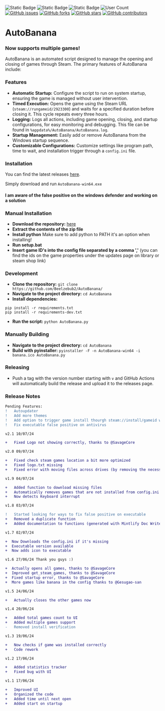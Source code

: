 ![Static Badge](https://img.shields.io/badge/Version-v2.1-8ebff1?style=for-the-badge&logo=v)
![Static Badge](https://img.shields.io/badge/Language-python-3776ab?style=for-the-badge&logo=python)
![Static Badge](https://img.shields.io/badge/Made%20by-Beelzebub2-851ebc?style=for-the-badge)
![User Count](https://img.shields.io/badge/Total%20Users-311-green?style=for-the-badge)
[![GitHub issues](https://img.shields.io/github/issues/Beelzebub2/AutoBanana.svg?style=for-the-badge)](https://github.com/Beelzebub2/AutoBanana/issues)
[![GitHub forks](https://img.shields.io/github/forks/Beelzebub2/AutoBanana.svg?style=for-the-badge)](https://github.com/Beelzebub2/AutoBanana/network/members)
[![GitHub stars](https://img.shields.io/github/stars/Beelzebub2/AutoBanana.svg?style=for-the-badge)](https://github.com/Beelzebub2/AutoBanana/stargazers)
[![GitHub contributors](https://img.shields.io/github/contributors/Beelzebub2/AutoBanana.svg?style=for-the-badge)](https://github.com/Beelzebub2/AutoBanana/graphs/contributors)


# AutoBanana
### Now supports multiple games!

AutoBanana is an automated script designed to manage the opening and closing of games through Steam. The primary features of AutoBanana include:

### Features
- **Automatic Startup:** Configure the script to run on system startup, ensuring the game is managed without user intervention.
- **Timed Execution:** Opens the game using the Steam URL (`steam://rungameid/2923300`) and waits for a specified duration before closing it. This cycle repeats every three hours.
- **Logging:** Logs all actions, including game opening, closing, and startup configurations, for easy monitoring and debugging. This file can be found in `%appdata%/AutoBanana/AutoBanana.log`.
- **Startup Management:** Easily add or remove AutoBanana from the Windows startup sequence.
- **Customizable Configurations:** Customize settings like program path, time to wait, and installation trigger through a `config.ini` file.

### Installation

You can find the latest releases [here](https://github.com/Beelzebub2/AutoBanana/releases).

Simply download and run `AutoBanana-win64.exe` 
#### I am aware of the false positive on the windows defender and working on a solution  

### Manual Installation

- **Download the repository:** [here](https://github.com/Beelzebub2/AutoBanana/archive/refs/heads/main.zip)
- **Extract the contents of the zip file**
- **Install python**  Make sure to add python to PATH it's an option when installing!
- **Run setup.bat**
- **Insert game ID's into the config file separated by a comma ','** (you can find the ids on the game properties under the updates page on library or steam shop link)

### Development

- **Clone the repository:** `git clone https://github.com/Beelzebub2/AutoBanana/`
- **Navigate to the project directory:** `cd AutoBanana`
- **Install dependencies:**
```
pip install -r requirements.txt
pip install -r requirements-dev.txt
```
- **Run the script:** `python AutoBanana.py`

### Manually Building

- **Navigate to the project directory:** `cd AutoBanana`
- **Build with pyinstaller:** `pyinstaller -F -n AutoBanana-win64 -i banana.ico AutoBanana.py`

### Releasing

- Push a tag with the version number starting with `v` and GitHub Actions will automatically build the release and upload it to the releases page.

### Release Notes

```diff
Pending Features:
!   Autoupdater
!   Add more themes
!   Add option to trigger game install thourgh steam://install/gameid with a Xseconds delay 
!   Fix executable false positive on antivirus

v2.1 10/07/24

+   Fixed Logo not showing correctly, thanks to @SavageCore

v2.0 09/07/24

+   Fixed check steam games location a bit more optimized
+   Fixed logo.txt missing
+   Fixed error with moving files across drives (by removing the necessity to do that)

v1.9 04/07/24

+   Added function to download missing files
+   Automatically removes games that are not installed from config.ini
+   Now detects Keyboard interrupt

v1.8 03/07/24

!   Started looking for ways to fix false positive on executable
+   Removed a duplicate function
+   Added documentation to functions (generated with Mintlify Doc Writer)

v1.7 02/07/24

+  Now Downloads the config.ini if it's missing
+  Executable version available
+  Now adds icon to executable

v1.6 27/06/24 Thank you guys :)

+  Actually opens all games, thanks to @SavageCore
+  Improved get_steam_games, thanks to @SavageCore
+  Fixed startup error, thanks to @SavageCore
+  More games like banana in the config thanks to @Gesugao-san

v1.5 24/06/24

+   Actually closes the other games now

v1.4 20/06/24

+   Added total games count to UI
+   Added multiple games support
-   Removed install verification

v1.3 19/06/24

+   Now checks if game was installed correctly
+   Code rework

v1.2 17/06/24

+   Added statistics tracker
+   Fixed bug with UI

v1.1 17/06/24

+   Improved UI
+   Organized the code
+   Added time until next open
+   Added start on startup


```
